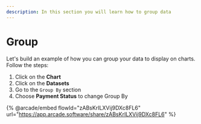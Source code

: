```yaml
---
description: In this section you will learn how to group data
---
```


# Group

Let's build an example of how you can group your data to display on charts. Follow the steps:

1. Click on the **Chart**
2. Click on the **Datasets**
3. Go to the `Group By` section
4. Choose **Payment Status** to change Group By

{% @arcade/embed flowId="zABsKrILXVij9DXc8FL6" url="https://app.arcade.software/share/zABsKrILXVij9DXc8FL6" %}
